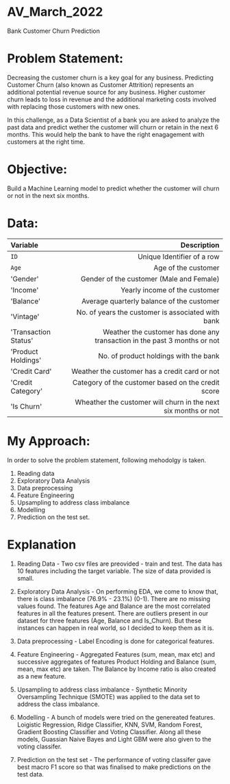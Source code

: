# AV_March_2022
Bank Customer Churn Prediction

# Problem Statement: 
Decreasing the customer churn is a key goal for any business. Predicting Customer Churn (also known as Customer Attrition) represents an additional potential revenue source for any business. Higher customer churn leads to loss in revenue and the additional marketing costs involved with replacing those customers with new ones.

In this challenge, as a Data Scientist of a bank you are asked to analyze the past data and predict wether the customer will churn or retain in the next 6 months. This would help the bank to have the right enagagement with customers at the right time.

# Objective:
Build a Machine Learning model to predict whether the customer will churn or not in the next six months.

# Data:
| Variable      | Description                     |
| :------------ |   ------------------:           | 
| `ID`          | Unique Identifier of a row      | 
| `Age`         | Age of the customer             |
| 'Gender'      | Gender of the customer (Male and Female)|
| 'Income'      | Yearly income of the customer            |
| 'Balance'     | Average quarterly balance of the customer|
| 'Vintage'     | No. of years the customer is associated with bank |
| 'Transaction Status' | Weather the customer has done any transaction in the past 3 months or not|
| 'Product Holdings' | No. of product holdings with the bank     |
|'Credit Card' | Weather the customer has a credit card or not  |
| 'Credit Category' | Category of the customer based on the credit score |
| 'Is Churn' | Wheather the customer will churn in the next six months or not|

# My Approach:
In order to solve the problem statement, following mehodolgy is taken.

1. Reading data
2. Exploratory Data Analysis
3. Data preprocessing
4. Feature Engineering
5. Upsampling to address class imbalance
6. Modelling
7. Prediction on the test set.

# Explanation
1. Reading Data - 
      Two csv files are preovided - train and test. The data has 10 features including the target variable. The size of data provided is small.
      
2. Exploratory Data Analysis - 
      On performing EDA, we come to know that, there is class imbalance (76.9% - 23.1%) (0-1). There are no missing values found. The features Age and Balance are the most correlated features in all the features present. There are outliers present in our dataset for three features (Age, Balance and Is_Churn). But these instances can happen in real world, so I decided to keep them as it is.

3. Data preprocessing - 
      Label Encoding is done for categorical features.
      
4. Feature Engineering - 
      Aggregated Features (sum, mean, max etc) and successive aggregates of features Product Holding and Balance (sum, mean, max etc) are taken. The Balance by Income ratio is also created as a new feature.
      
5. Upsampling to address class imbalance -
      Synthetic Minority Oversampling Technique (SMOTE) was applied to the data set to address the class imbalance.
    
6. Modelling -
      A bunch of models were tried on the genereated features. Loigistic Regression, Ridge Classifier, KNN, SVM, Random Forest, Gradient Boosting Classifier and Voting Classifier. Along all these models, Guassian Naive Bayes and Light GBM were also given to the voting classifer. 
      
7. Prediction on the test set - 
      The performance of voting classifer gave best macro F1 score so that was finalised to make predictions on the test data. 
